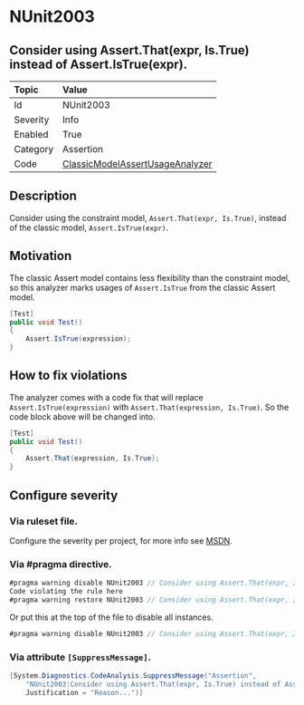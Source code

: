 # NUnit2003
## Consider using Assert.That(expr, Is.True) instead of Assert.IsTrue(expr).

| Topic    | Value
| :--      | :--
| Id       | NUnit2003
| Severity | Info
| Enabled  | True
| Category | Assertion
| Code     | [ClassicModelAssertUsageAnalyzer](https://github.com/nunit/nunit.analyzers/blob/0.2.0/src/nunit.analyzers/ClassicModelAssertUsage/ClassicModelAssertUsageAnalyzer.cs)


## Description

Consider using the constraint model, `Assert.That(expr, Is.True)`, instead of the classic model, `Assert.IsTrue(expr)`.

## Motivation

The classic Assert model contains less flexibility than the constraint model,
so this analyzer marks usages of `Assert.IsTrue` from the classic Assert model.

```csharp
[Test]
public void Test()
{
    Assert.IsTrue(expression);
}
```

## How to fix violations

The analyzer comes with a code fix that will replace `Assert.IsTrue(expression)` with
`Assert.That(expression, Is.True)`. So the code block above will be changed into.

```csharp
[Test]
public void Test()
{
    Assert.That(expression, Is.True);
}
```

<!-- start generated config severity -->
## Configure severity

### Via ruleset file.

Configure the severity per project, for more info see [MSDN](https://msdn.microsoft.com/en-us/library/dd264949.aspx).

### Via #pragma directive.
```csharp
#pragma warning disable NUnit2003 // Consider using Assert.That(expr, Is.True) instead of Assert.IsTrue(expr).
Code violating the rule here
#pragma warning restore NUnit2003 // Consider using Assert.That(expr, Is.True) instead of Assert.IsTrue(expr).
```

Or put this at the top of the file to disable all instances.
```csharp
#pragma warning disable NUnit2003 // Consider using Assert.That(expr, Is.True) instead of Assert.IsTrue(expr).
```

### Via attribute `[SuppressMessage]`.

```csharp
[System.Diagnostics.CodeAnalysis.SuppressMessage("Assertion", 
    "NUnit2003:Consider using Assert.That(expr, Is.True) instead of Assert.IsTrue(expr).",
    Justification = "Reason...")]
```
<!-- end generated config severity -->

